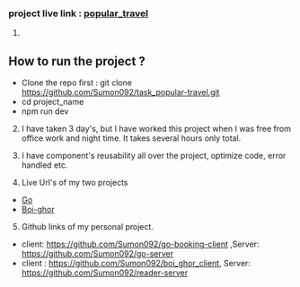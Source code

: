 ### project live link : [popular_travel](https://popular-travel.netlify.app/)

1.

## How to run the project ?

- Clone the repo first : git clone https://github.com/Sumon092/task_popular-travel.git
- cd project_name
- npm run dev

2. I have taken 3 day's, but I have worked this project when I was free from office work and night time. It takes several hours only total.

3. I have component's reusability all over the project, optimize code, error handled etc.
4. Live Url's of my two projects

- [Go](https://go-booking-client.netlify.app/)
- [Boi-ghor](https://boighor-client.netlify.app/)

5. Github links of my personal project.

- client: https://github.com/Sumon092/go-booking-client ,Server: https://github.com/Sumon092/go-server
- client : https://github.com/Sumon092/boi_ghor_client, Server: https://github.com/Sumon092/reader-server
